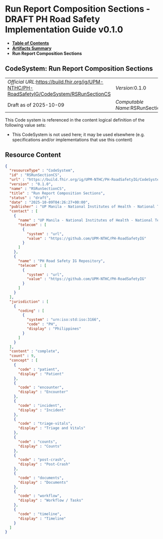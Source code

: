 # Run Report Composition Sections - DRAFT PH Road Safety Implementation Guide v0.1.0

* [**Table of Contents**](toc.md)
* [**Artifacts Summary**](artifacts.md)
* **Run Report Composition Sections**

## CodeSystem: Run Report Composition Sections 

| | |
| :--- | :--- |
| *Official URL*:https://build.fhir.org/ig/UPM-NTHC/PH-RoadSafetyIG/CodeSystem/RSRunSectionCS | *Version*:0.1.0 |
| Draft as of 2025-10-09 | *Computable Name*:RSRunSectionCS |

 This Code system is referenced in the content logical definition of the following value sets: 

* This CodeSystem is not used here; it may be used elsewhere (e.g. specifications and/or implementations that use this content)



## Resource Content

```json
{
  "resourceType" : "CodeSystem",
  "id" : "RSRunSectionCS",
  "url" : "https://build.fhir.org/ig/UPM-NTHC/PH-RoadSafetyIG/CodeSystem/RSRunSectionCS",
  "version" : "0.1.0",
  "name" : "RSRunSectionCS",
  "title" : "Run Report Composition Sections",
  "status" : "draft",
  "date" : "2025-10-09T04:26:27+00:00",
  "publisher" : "UP Manila - National Institutes of Health - National Telehealth Center",
  "contact" : [
    {
      "name" : "UP Manila - National Institutes of Health - National Telehealth Center",
      "telecom" : [
        {
          "system" : "url",
          "value" : "https://github.com/UPM-NTHC/PH-RoadSafetyIG"
        }
      ]
    },
    {
      "name" : "PH Road Safety IG Repository",
      "telecom" : [
        {
          "system" : "url",
          "value" : "https://github.com/UPM-NTHC/PH-RoadSafetyIG"
        }
      ]
    }
  ],
  "jurisdiction" : [
    {
      "coding" : [
        {
          "system" : "urn:iso:std:iso:3166",
          "code" : "PH",
          "display" : "Philippines"
        }
      ]
    }
  ],
  "content" : "complete",
  "count" : 9,
  "concept" : [
    {
      "code" : "patient",
      "display" : "Patient"
    },
    {
      "code" : "encounter",
      "display" : "Encounter"
    },
    {
      "code" : "incident",
      "display" : "Incident"
    },
    {
      "code" : "triage-vitals",
      "display" : "Triage and Vitals"
    },
    {
      "code" : "counts",
      "display" : "Counts"
    },
    {
      "code" : "post-crash",
      "display" : "Post‑Crash"
    },
    {
      "code" : "documents",
      "display" : "Documents"
    },
    {
      "code" : "workflow",
      "display" : "Workflow / Tasks"
    },
    {
      "code" : "timeline",
      "display" : "Timeline"
    }
  ]
}

```
